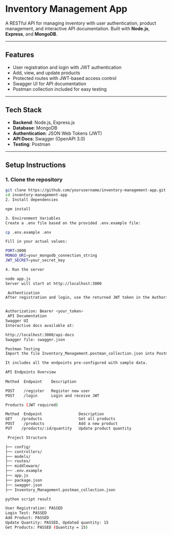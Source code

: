 #  Inventory Management App

A RESTful API for managing inventory with user authentication, product management, and interactive API documentation. Built with **Node.js**, **Express**, and **MongoDB**.

---

##  Features

-  User registration and login with JWT authentication
-  Add, view, and update products
-  Protected routes with JWT-based access control
-  Swagger UI for API documentation
-  Postman collection included for easy testing

---

##  Tech Stack

- **Backend**: Node.js, Express.js
- **Database**: MongoDB
- **Authentication**: JSON Web Tokens (JWT)
- **API Docs**: Swagger (OpenAPI 3.0)
- **Testing**: Postman

---

##  Setup Instructions

### 1. Clone the repository

```bash
git clone https://github.com/yourusername/inventory-management-app.git
cd inventory-management-app
2. Install dependencies

npm install

3. Environment Variables
Create a .env file based on the provided .env.example file:

cp .env.example .env

Fill in your actual values:

PORT=3000
MONGO_URI=your_mongodb_connection_string
JWT_SECRET=your_secret_key

4. Run the server

node app.js
Server will start at http://localhost:3000

 Authentication
After registration and login, use the returned JWT token in the Authorization header as:


Authorization: Bearer <your_token>
 API Documentation
Swagger UI
Interactive docs available at:

http://localhost:3000/api-docs
Swagger file: swagger.json

Postman Testing
Import the file Inventory_Management.postman_collection.json into Postman.

It includes all the endpoints pre-configured with sample data.

API Endpoints Overview
 
Method	Endpoint	Description

POST	/register	Register new user
POST	/login	    Login and receive JWT

Products (JWT required)

Method	Endpoint	            Description
GET	   /products	            Get all products
POST	/products	            Add a new product
PUT	   /products/:id/quantity	Update product quantity

 Project Structure

├── config/
├── controllers/
├── models/
├── routes/
├── middleware/
├── .env.example
├── app.js
├── package.json
├── swagger.json
├── Inventory_Management.postman_collection.json

python script result 

User Registration: PASSED
Login Test: PASSED
Add Product: PASSED
Update Quantity: PASSED, Updated quantity: 15
Get Products: PASSED (Quantity = 15)


